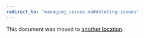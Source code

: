```yaml
---
redirect_to: 'managing_issues.md#deleting-issues'
---
```


This document was moved to [another location](managing_issues.md#deleting-issues).
